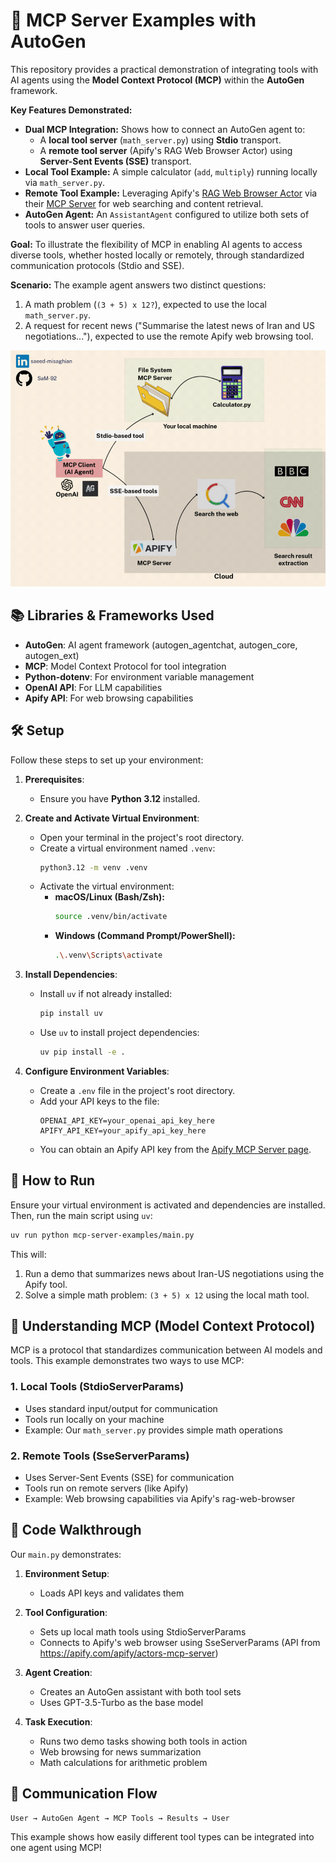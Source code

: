 # 🤖 MCP Server Examples with AutoGen

This repository provides a practical demonstration of integrating tools with AI agents using the **Model Context Protocol (MCP)** within the **AutoGen** framework.

**Key Features Demonstrated:**

- **Dual MCP Integration:** Shows how to connect an AutoGen agent to:
  - A **local tool server** (`math_server.py`) using **Stdio** transport.
  - A **remote tool server** (Apify's RAG Web Browser Actor) using **Server-Sent Events (SSE)** transport.
- **Local Tool Example:** A simple calculator (`add`, `multiply`) running locally via `math_server.py`.
- **Remote Tool Example:** Leveraging Apify's [RAG Web Browser Actor](https://apify.com/apify/rag-web-browser) via their [MCP Server](https://apify.com/apify/actors-mcp-server) for web searching and content retrieval.
- **AutoGen Agent:** An `AssistantAgent` configured to utilize both sets of tools to answer user queries.

**Goal:** To illustrate the flexibility of MCP in enabling AI agents to access diverse tools, whether hosted locally or remotely, through standardized communication protocols (Stdio and SSE).

**Scenario:** The example agent answers two distinct questions:

1.  A math problem (`(3 + 5) x 12?`), expected to use the local `math_server.py`.
2.  A request for recent news ("Summarise the latest news of Iran and US negotiations..."), expected to use the remote Apify web browsing tool.

![MCP Workflow](images/mcp_exmpl.gif)

## 📚 Libraries & Frameworks Used

- **AutoGen**: AI agent framework (autogen_agentchat, autogen_core, autogen_ext)
- **MCP**: Model Context Protocol for tool integration
- **Python-dotenv**: For environment variable management
- **OpenAI API**: For LLM capabilities
- **Apify API**: For web browsing capabilities

## 🛠️ Setup

Follow these steps to set up your environment:

1. **Prerequisites**:

   - Ensure you have **Python 3.12** installed.

2. **Create and Activate Virtual Environment**:

   - Open your terminal in the project's root directory.
   - Create a virtual environment named `.venv`:
     ```bash
     python3.12 -m venv .venv
     ```
   - Activate the virtual environment:
     - **macOS/Linux (Bash/Zsh):**
       ```bash
       source .venv/bin/activate
       ```
     - **Windows (Command Prompt/PowerShell):**
       ```bash
       .\.venv\Scripts\activate
       ```

3. **Install Dependencies**:

   - Install `uv` if not already installed:
     ```bash
     pip install uv
     ```
   - Use `uv` to install project dependencies:
     ```bash
     uv pip install -e .
     ```

4. **Configure Environment Variables**:
   - Create a `.env` file in the project's root directory.
   - Add your API keys to the file:
     ```dotenv
     OPENAI_API_KEY=your_openai_api_key_here
     APIFY_API_KEY=your_apify_api_key_here
     ```
   - You can obtain an Apify API key from the [Apify MCP Server page](https://apify.com/apify/actors-mcp-server).

## 🚀 How to Run

Ensure your virtual environment is activated and dependencies are installed. Then, run the main script using `uv`:

```bash
uv run python mcp-server-examples/main.py
```

This will:

1. Run a demo that summarizes news about Iran-US negotiations using the Apify tool.
2. Solve a simple math problem: `(3 + 5) x 12` using the local math tool.

## 🔌 Understanding MCP (Model Context Protocol)

MCP is a protocol that standardizes communication between AI models and tools. This example demonstrates two ways to use MCP:

### 1. Local Tools (StdioServerParams)

- Uses standard input/output for communication
- Tools run locally on your machine
- Example: Our `math_server.py` provides simple math operations

### 2. Remote Tools (SseServerParams)

- Uses Server-Sent Events (SSE) for communication
- Tools run on remote servers (like Apify)
- Example: Web browsing capabilities via Apify's rag-web-browser

## 📝 Code Walkthrough

Our `main.py` demonstrates:

1. **Environment Setup**:

   - Loads API keys and validates them

2. **Tool Configuration**:

   - Sets up local math tools using StdioServerParams
   - Connects to Apify's web browser using SseServerParams (API from https://apify.com/apify/actors-mcp-server)

3. **Agent Creation**:

   - Creates an AutoGen assistant with both tool sets
   - Uses GPT-3.5-Turbo as the base model

4. **Task Execution**:
   - Runs two demo tasks showing both tools in action
   - Web browsing for news summarization
   - Math calculations for arithmetic problem

## 🔄 Communication Flow

```
User → AutoGen Agent → MCP Tools → Results → User
```

This example shows how easily different tool types can be integrated into one agent using MCP!
